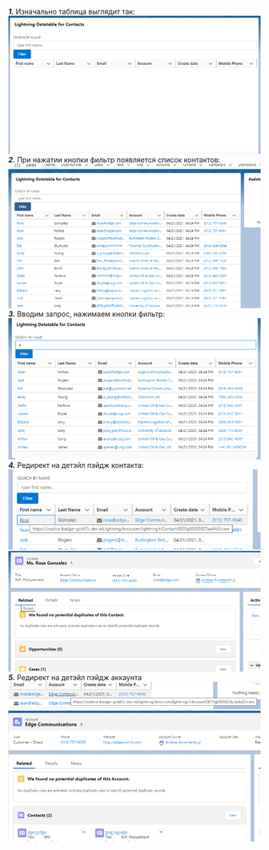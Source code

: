 
***1.*** Изначально таблица выглядит так:<br>
![html](https://github.com/aap-m/TI_aura_task_1/blob/main/img/0.png)<br>
***2.*** При нажатии кнопки фильтр появляется список контактов:<br>
![html](https://github.com/aap-m/TI_aura_task_1/blob/main/img/1_1.png)<br>
***3.*** Вводим запрос, нажимаем кнопки фильтр:<br>
![html](https://github.com/aap-m/TI_aura_task_1/blob/main/img/2.png)<br>
***4.*** Редирект на детэйл пэйдж контакта:<br>
![html](https://github.com/aap-m/TI_aura_task_1/blob/main/img/3_1.png)<br>
![html](https://github.com/aap-m/TI_aura_task_1/blob/main/img/3_2.png)<br>
***5.*** Редирект на детэйл пэйдж аккаунта<br>
![html](https://github.com/aap-m/TI_aura_task_1/blob/main/img/4_1.png)<br>
![html](https://github.com/aap-m/TI_aura_task_1/blob/main/img/4_2.png)<br>
